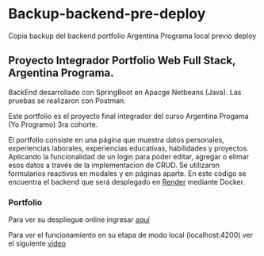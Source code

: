 # Backup-backend-pre-deploy
Copia backup del backend portfolio Argentina Programa local previo deploy

## Proyecto Integrador Portfolio Web Full Stack, Argentina Programa.

BackEnd desarrollado con SpringBoot en Apacge Netbeans (Java). Las pruebas se realizaron con Postman.

Este portfolio es el proyecto final integrador del curso Argentina Progama (Yo Programo) 3ra cohorte.

El portfolio consiste en una página que muestra datos personales, experiencias laborales, experiencias educativas, habilidades y proyectos. 
Aplicando la funcionalidad de un login para poder editar, agregar o elimar esos datos a través de la implementacion de CRUD. 
Se utilizaron formularios reactivos en modales y en páginas aparte.
En este código se encuentra el backend que será desplegado en [Render](https://portfolio-backend-6xtv.onrender.com) mediante Docker.

### Portfolio
Para ver su despliegue online ingresar [aquí](https://alejandra-romero-portfolio.web.app)

Para ver el funcionamiento en su etapa de modo local (localhost:4200) ver el siguiente [video](https://drive.google.com/file/d/1s99YAPshf8yvAEDeWiEaCGQN6TLA4ipO)

